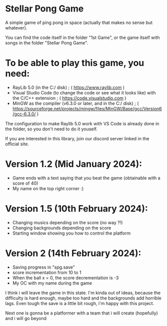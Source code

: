 # Stellar Pong Game

A simple game of ping pong in space (actually that makes no sense but whatever).

You can find the code itself in the folder "1st Game", or the game itself with songs in the folder "Stellar Pong Game".

# To be able to play this game, you need:
- RayLib 5.0 (in the C:/ disk) ; ( https://www.raylib.com )
- Visual Studio Code (to change the code or see what it looks like) with the C/C++ extension ;
( https://code.visualstudio.com )
- MinGW as the compiler (v6.3.0 or later, and in the C:/ disk) ; ( https://sourceforge.net/projects/mingw/files/MinGW/Base/gcc/Version6/gcc-6.3.0/ )

The configuration to make Raylib 5.0 work with VS Code is already done in the folder, so you don't need to do it youself.

If you are interested in this library, join our discord server linked in the official site.

# Version 1.2 (Mid January 2024): 

- Game ends with a text saying that you beat the game (obtainable with a score of 40)
- My name on the top right corner :)

# Version 1.5 (10th February 2024):

- Changing musics depending on the score (no way ?!)
- Changing backgrounds depending on the score
- Starting window showing you how to control the platform

# Version 2 (14th February 2024):

- Saving progress in "spg.save"
- score incrementation from 10 to 1
- When the ball x = 0, the score decrementation is -3
- My OC with my name during the game

I think i will leave the game in this state. I'm kinda out of ideas, because the difficulty is hard enough, maybe too hard and the backgrounds add horrible lags. Even tough the save is a little bit rough, i'm happy with this project.

Next one is gonna be a platformer with a team that i will create (hopefully) and i will go beyond
